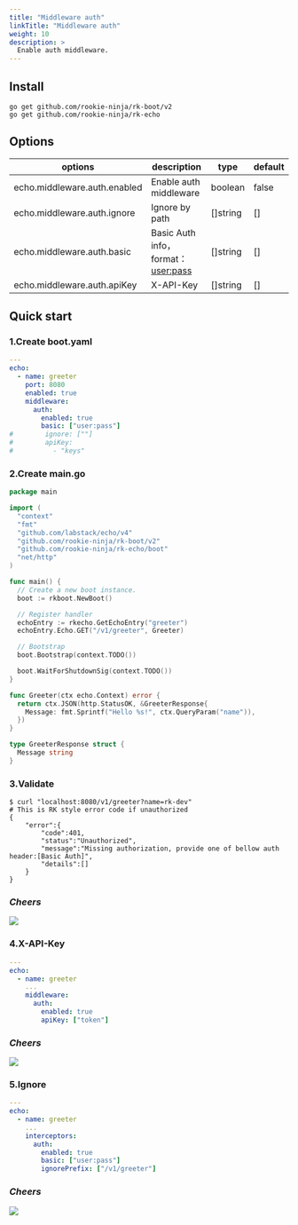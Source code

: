 ```yaml
---
title: "Middleware auth"
linkTitle: "Middleware auth"
weight: 10
description: >
  Enable auth middleware.
---
```


## Install
```shell script
go get github.com/rookie-ninja/rk-boot/v2
go get github.com/rookie-ninja/rk-echo
```

## Options
| options                      | description                        | type     | default |
|------------------------------|------------------------------------|----------|---------|
| echo.middleware.auth.enabled | Enable auth middleware             | boolean  | false   |
| echo.middleware.auth.ignore  | Ignore by path                     | []string | []      |
| echo.middleware.auth.basic   | Basic Auth info，format：<user:pass> | []string | []      |
| echo.middleware.auth.apiKey  | X-API-Key                          | []string | []      |

## Quick start
### 1.Create boot.yaml
```yaml
---
echo:
  - name: greeter
    port: 8080
    enabled: true
    middleware:
      auth:
        enabled: true
        basic: ["user:pass"]
#        ignore: [""]
#        apiKey:
#          - "keys"
```

### 2.Create main.go
```go
package main

import (
  "context"
  "fmt"
  "github.com/labstack/echo/v4"
  "github.com/rookie-ninja/rk-boot/v2"
  "github.com/rookie-ninja/rk-echo/boot"
  "net/http"
)

func main() {
  // Create a new boot instance.
  boot := rkboot.NewBoot()

  // Register handler
  echoEntry := rkecho.GetEchoEntry("greeter")
  echoEntry.Echo.GET("/v1/greeter", Greeter)

  // Bootstrap
  boot.Bootstrap(context.TODO())

  boot.WaitForShutdownSig(context.TODO())
}

func Greeter(ctx echo.Context) error {
  return ctx.JSON(http.StatusOK, &GreeterResponse{
    Message: fmt.Sprintf("Hello %s!", ctx.QueryParam("name")),
  })
}

type GreeterResponse struct {
  Message string
}

```

### 3.Validate
```shell script
$ curl "localhost:8080/v1/greeter?name=rk-dev"
# This is RK style error code if unauthorized
{
    "error":{
        "code":401,
        "status":"Unauthorized",
        "message":"Missing authorization, provide one of bellow auth header:[Basic Auth]",
        "details":[]
    }
}
```

### _**Cheers**_
![](/rk-boot/user-guide/cheers.png)

### 4.X-API-Key
```yaml
---
echo:
  - name: greeter
    ...
    middleware:
      auth:
        enabled: true
        apiKey: ["token"]
```

### _**Cheers**_
![](/rk-boot/user-guide/cheers.png)

### 5.Ignore
```yaml
---
echo:
  - name: greeter
    ...
    interceptors:
      auth:
        enabled: true
        basic: ["user:pass"]
        ignorePrefix: ["/v1/greeter"]
```

### _**Cheers**_
![](/rk-boot/user-guide/cheers.png)